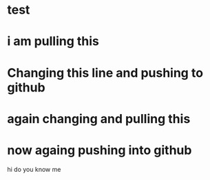 # test

# i am pulling this
# Changing this line and pushing to github
# again changing and pulling this
# now againg pushing into github
hi do you know me
